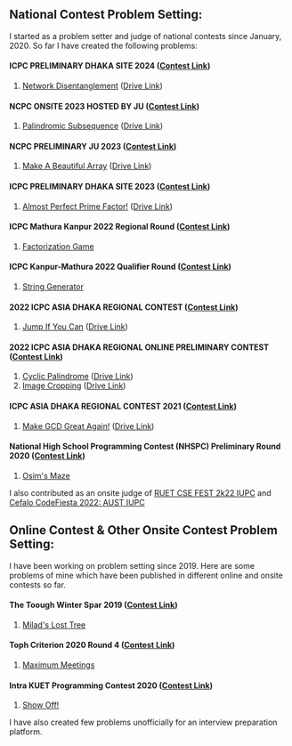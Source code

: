 ## National Contest Problem Setting:
I started as a problem setter and judge of national contests since January, 2020. So far I have created the following problems:

#### ICPC PRELIMINARY DHAKA SITE 2024 ([Contest Link]([https://bapsoj.org/contests/ncpc-onsite-2023-hosted-by-ju](https://bapsoj.org/contests/icpc-preliminary-dhaka-site-2024)))
1. [Network Disentanglement](https://bapsoj.org/contests/icpc-preliminary-dhaka-site-2024/problems/B) ([Drive Link](https://drive.google.com/file/d/1TTscLOfL0UZy8BR1U7TV7nXX8kvsk5v-/view?usp=sharing))

#### NCPC ONSITE 2023 HOSTED BY JU ([Contest Link](https://bapsoj.org/contests/ncpc-onsite-2023-hosted-by-ju))
1. [Palindromic Subsequence](https://bapsoj.org/contests/ncpc-onsite-2023-hosted-by-ju/problems/H) ([Drive Link](https://drive.google.com/file/d/1ydTpcR_5t2awpcf7wqehj8ZQ9xTw5yaM/view?usp=sharing))

#### NCPC PRELIMINARY JU 2023 ([Contest Link](https://bapsoj.org/contests/ncpc-preliminary-ju-2023))
1. [Make A Beautiful Array](https://bapsoj.org/contests/ncpc-preliminary-ju-2023/problems/C) ([Drive Link](https://drive.google.com/file/d/14A7Fh5nkUJtf6q01sUkK8WpKyR5X7NxB/view?usp=sharing))

#### ICPC PRELIMINARY DHAKA SITE 2023 ([Contest Link](https://bapsoj.org/contests/icpc-preliminary-dhaka-2023))
1. [Almost Perfect Prime Factor!](https://bapsoj.org/contests/icpc-preliminary-dhaka-2023/problems/A) ([Drive Link](https://drive.google.com/file/d/1pLmlUSO1hApu9fyq67l1r4zuaZmOpt1Z/view))

#### ICPC Mathura Kanpur 2022 Regional Round ([Contest Link](https://codedrills.io/contests/icpc-mathura-kanpur-2022-regional-round))
1. [Factorization Game](https://codedrills.io/contests/icpc-mathura-kanpur-2022-regional-round/problems/factorization-game)

#### ICPC Kanpur-Mathura 2022 Qualifier Round ([Contest Link](https://codedrills.io/contests/icpc-kanpur-mathura-2022-qualifier-round))
1. [String Generator](https://codedrills.io/contests/icpc-kanpur-mathura-2022-qualifier-round/problems/string-generator)

#### 2022 ICPC ASIA DHAKA REGIONAL CONTEST ([Contest Link](https://algo.codemarshal.org/contests/dhaka-22))
1. [Jump If You Can](https://algo.codemarshal.org/contests/dhaka-22/problems/G) ([Drive Link](https://drive.google.com/file/d/1NFzCSOlW_Y_CpZfcfV6d1gQrVftS-dP5/view?usp=sharing))

#### 2022 ICPC ASIA DHAKA REGIONAL ONLINE PRELIMINARY CONTEST ([Contest Link](https://algo.codemarshal.org/contests/icpc-dhaka-22-preli))
1. [Cyclic Palindrome](https://algo.codemarshal.org/contests/icpc-dhaka-22-preli/problems/E) ([Drive Link](https://drive.google.com/file/d/1jv_FGANL4KgfedXEYDHnrk7R68iZOE57/view?usp=sharing))
2. [Image Cropping](https://algo.codemarshal.org/contests/icpc-dhaka-22-preli/problems/I) ([Drive Link](https://drive.google.com/file/d/1jv_FGANL4KgfedXEYDHnrk7R68iZOE57/view?usp=sharing))

#### ICPC ASIA DHAKA REGIONAL CONTEST 2021 ([Contest Link](https://algo.codemarshal.org/contests/dhaka-21-main))
1. [Make GCD Great Again!](https://algo.codemarshal.org/contests/dhaka-21-main/problems/G) ([Drive Link](https://drive.google.com/file/d/1ib3KRxVyhSDZgZ8AuRpSscRqIQVqF6sH/view))

#### National High School Programming Contest (NHSPC) Preliminary Round 2020 ([Contest Link](https://toph.co/c/nhspc2020-preliminary))
1. [Osim's Maze](https://toph.co/p/osim-s-maze)

I also contributed as an onsite judge of [RUET CSE FEST 2k22 IUPC](https://algo.codemarshal.org/contests/ruet-2022) and [Cefalo CodeFiesta 2022: AUST IUPC](https://algo.codemarshal.org/contests/aust-2022)

## Online Contest & Other Onsite Contest Problem Setting:
I have been working on problem setting since 2019. Here are some problems of mine which have been published in different online and onsite contests so far.

#### The Toough Winter Spar 2019 ([Contest Link](https://toph.co/c/tough-winter-spar-2019))
1. [Milad's Lost Tree](https://toph.co/p/milad-s-lost-tree)

#### Toph Criterion 2020 Round 4 ([Contest Link](https://toph.co/c/criterion-2020-round-4))
1. [Maximum Meetings](https://toph.co/p/maximum-meetings)

#### Intra KUET Programming Contest 2020 ([Contest Link](https://toph.co/c/intra-kuet-2020))
1. [Show Off!](https://toph.co/p/show-off)

I have also created few problems unofficially for an interview preparation platform.
